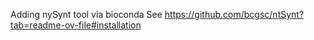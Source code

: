 Adding nySynt tool via bioconda 
See https://github.com/bcgsc/ntSynt?tab=readme-ov-file#installation

